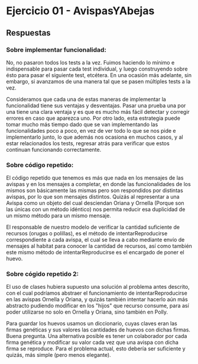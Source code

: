 # Ejercicio 01 - AvispasYAbejas

## Respuestas

### Sobre implementar funcionalidad:
No, no pasaron todos los tests a la vez. Fuimos haciendo lo mínimo e indispensable para pasar cada test individual, y luego construyendo sobre ésto para pasar el siguiente test, etcétera. En una ocasión más adelante, sin embargo, si avanzamos de una manera tal que se pasen múltiples tests a la vez. 

Consideramos que cada una de estas maneras de implementar la funcionalidad tiene sus ventajas y desventajas. Pasar una prueba una por una tiene una clara ventaja y es que es mucho más fácil detectar y corregir errores en caso que aparezca uno. Por otro lado, esta estrategia puede tomar mucho más tiempo dado que se van implementando las funcionalidades poco a poco, en vez de ver todo lo que se nos pide e implementarlo junto, lo que además nos ocasiona en muchos casos, y al estar relacionados los tests, regresar atrás para verificar que estos continuan funcionando correctamente.

### Sobre código repetido:
El código repetido que tenemos es más que nada en los mensajes de las avispas y en los mensajes a completar, en donde las funcionalidades de los mismos son básicamente las mismas pero son respondidos por distintas avispas, por lo que son mensajes distintos. Quizás al representar a una Avispa como un objeto del cual desciendan Oriana y Ornella (Porque son las únicas con un método idéntico) nos permita reducir esa duplicidad de un mismo método para un mismo mensaje. 

El responsable de nuestro modelo de verificar la cantidad suficiente de recursos (orugas o polillas), es el método de intentarReproducirse correspondiente a cada avispa, el cual se lleva a cabo mediante envío de mensajes al habitat para conocer la cantidad de recursos, así como también este mismo método de intentarReproducirse es el encargado de poner el huevo. 

### Sobre cógido repetido 2:
El uso de clases hubiera supuesto una solución al problema antes descrito, con el cual podríamos abstraer el funcionamiento de intentarReproducirse en las avispas Ornella y Oriana, y quizás también intentar hacerlo aún más abstracto pudiendo modificar en los "hijos" que recurso consume, para así poder utilizarse no solo en Ornella y Oriana, sino también en Polly.

Para guardar los huevos usamos un diccionario, cuyas claves eran las firmas genéticas y sus valores las cantidades de huevos con dichas firmas. 
Buena pregunta. Una alternativa posible es tener un colaborador por cada firma genética y modificar su valor cada vez que una avispa con dicha firma se reproduce. Para el problema actual, esto debería ser suficiente y quizás, más simple (pero menos elegante).
